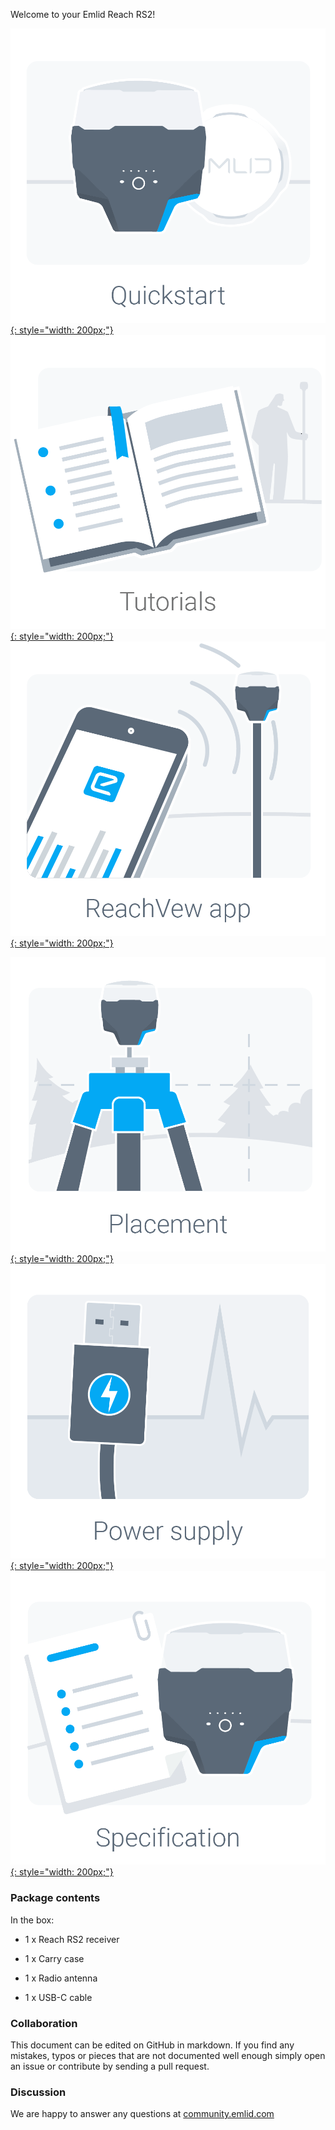 Welcome to your Emlid Reach RS2!

  [![](img/reachrs2/Quickstart.png){: style="width: 200px;"} ](quickstart.md)
  [![](img/reachrs2/Tutorials.png){: style="width: 200px;"}](tutorials.md)
  [![](img/reachrs2/ReachView.png){: style="width: 200px;"}](common/reachview)

  [![](img/reachrs2/Placement.png){: style="width: 200px;"} ](common/placement.md)
  [![](img/reachrs2/Power-supply.png){: style="width: 200px;"}](power-supply.md)
  [![](img/reachrs2/Specs.png){: style="width: 200px;"}](specs.md)

### Package contents

In the box:

* 1 x Reach RS2 receiver

* 1 x Carry case

* 1 x Radio antenna

* 1 x USB-C cable

### Collaboration

This document can be edited on GitHub in markdown. If you find any mistakes, typos or  pieces that are not documented well enough simply open an issue or contribute by sending a pull request.

### Discussion

We are happy to answer any questions at [community.emlid.com](http://community.emlid.com)
